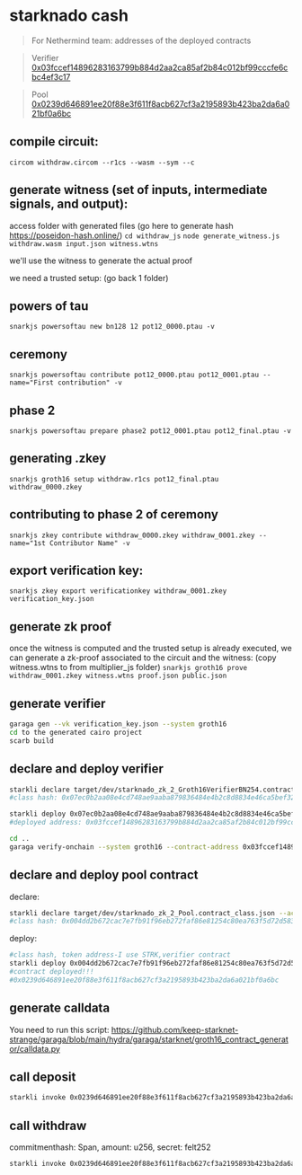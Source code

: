 # starknado cash

> For Nethermind team: addresses of the deployed contracts

> Verifier [0x03fccef14896283163799b884d2aa2ca85af2b84c012bf99cccfe6cbc4ef3c17](https://sepolia.voyager.online/contract/0x03fccef14896283163799b884d2aa2ca85af2b84c012bf99cccfe6cbc4ef3c17)

> Pool [0x0239d646891ee20f88e3f611f8acb627cf3a2195893b423ba2da6a021bf0a6bc](https://sepolia.voyager.online/contract/0x0239d646891ee20f88e3f611f8acb627cf3a2195893b423ba2da6a021bf0a6bc#accountCalls)

## compile circuit:

`circom withdraw.circom --r1cs --wasm --sym --c`

## generate witness (set of inputs, intermediate signals, and output):

access folder with generated files (go here to generate hash https://poseidon-hash.online/)
`cd withdraw_js`
`node generate_witness.js withdraw.wasm input.json witness.wtns`

we'll use the witness to generate the actual proof

we need a trusted setup: (go back 1 folder)

## powers of tau

`snarkjs powersoftau new bn128 12 pot12_0000.ptau -v`

## ceremony

`snarkjs powersoftau contribute pot12_0000.ptau pot12_0001.ptau --name="First contribution" -v`

## phase 2

`snarkjs powersoftau prepare phase2 pot12_0001.ptau pot12_final.ptau -v`

## generating .zkey

`snarkjs groth16 setup withdraw.r1cs pot12_final.ptau withdraw_0000.zkey`

## contributing to phase 2 of ceremony

`snarkjs zkey contribute withdraw_0000.zkey withdraw_0001.zkey --name="1st Contributor Name" -v`

## export verification key:

`snarkjs zkey export verificationkey withdraw_0001.zkey verification_key.json`

## generate zk proof

once the witness is computed and the trusted setup is already executed, we can generate a zk-proof associated to the circuit and the witness:
(copy witness.wtns to from multiplier_js folder)
`snarkjs groth16 prove withdraw_0001.zkey witness.wtns proof.json public.json`

## generate verifier

```bash
garaga gen --vk verification_key.json --system groth16
cd to the generated cairo project
scarb build
```

## declare and deploy verifier

```bash
starkli declare target/dev/starknado_zk_2_Groth16VerifierBN254.contract_class.json --compiler-version 2.7.1 --account account.json --max-fee-raw 22195018311634378 --keystore keystore.json
#class hash: 0x07ec0b2aa08e4cd748ae9aaba879836484e4b2c8d8834e46ca5bef321f9d37c3
```

```bash
starkli deploy 0x07ec0b2aa08e4cd748ae9aaba879836484e4b2c8d8834e46ca5bef321f9d37c3 --account account.json --keystore keystore.json`
#deployed address: 0x03fccef14896283163799b884d2aa2ca85af2b84c012bf99cccfe6cbc4ef3c17
```

```bash
cd ..
garaga verify-onchain --system groth16 --contract-address 0x03fccef14896283163799b884d2aa2ca85af2b84c012bf99cccfe6cbc4ef3c17 --vk verification_key.json --proof proof.json --public-inputs public.json --env-file .secrets --network sepolia
```

## declare and deploy pool contract

declare:

```bash
starkli declare target/dev/starknado_zk_2_Pool.contract_class.json --account account.json --keystore keystore.json
#class hash: 0x004dd2b672cac7e7fb91f96eb272faf86e81254c80ea763f5d72d583e6d3753d
```

deploy:

```bash
#class hash, token address-I use STRK,verifier contract
starkli deploy 0x004dd2b672cac7e7fb91f96eb272faf86e81254c80ea763f5d72d583e6d3753d 0x04718f5a0Fc34cC1AF16A1cdee98fFB20C31f5cD61D6Ab07201858f4287c938D 0x03fccef14896283163799b884d2aa2ca85af2b84c012bf99cccfe6cbc4ef3c17 --account account.json --keystore keystore.json
#contract deployed!!!
#0x0239d646891ee20f88e3f611f8acb627cf3a2195893b423ba2da6a021bf0a6bc
```

## generate calldata

You need to run this script: https://github.com/keep-starknet-strange/garaga/blob/main/hydra/garaga/starknet/groth16_contract_generator/calldata.py

## call deposit

```bash
starkli invoke 0x0239d646891ee20f88e3f611f8acb627cf3a2195893b423ba2da6a021bf0a6bc deposit <YOUR_COMMITMEN_HASH> <YOUR_GEN_CALLDATA> 1 -account account.json --keystore keystore.json
```

## call withdraw

commitmenthash: Span<felt252>, amount: u256, secret: felt252

```bash
starkli invoke 0x0239d646891ee20f88e3f611f8acb627cf3a2195893b423ba2da6a021bf0a6bc withdraw  <YOUR_GEN_CALLDATA>  1 <YOUR_COMMITMEN_HASH>  -account account.json --keystore keystore.json
```
